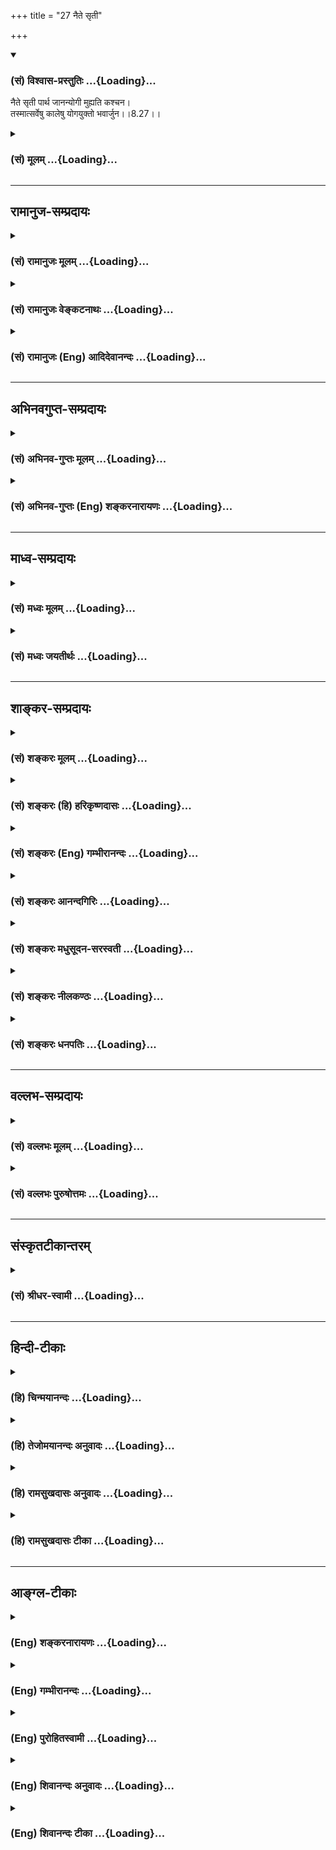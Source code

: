 +++
title = "27 नैते सृती"

+++
<div class="js_include" newlevelforh1="3" title="(सं) विश्वास-प्रस्तुतिः" unfilled url="/purANam/mahAbhAratam/06-bhIShma-parva/02-bhagavad-gItA-parva/saMskRtam/vishvAsa-prastutiH/08_axara-para-brahma-yo/27_naite_sRtI.md">
<details open><summary><h3>(सं) विश्वास-प्रस्तुतिः ...{Loading}...</h3></summary>

नैते सृती पार्थ जानन्योगी मुह्यति कश्चन।  
तस्मात्सर्वेषु कालेषु योगयुक्तो भवार्जुन।।8.27।।
</details>
</div>
<div class="js_include collapsed" newlevelforh1="3" title="(सं) मूलम्" unfilled url="/purANam/mahAbhAratam/06-bhIShma-parva/02-bhagavad-gItA-parva/saMskRtam/mUlam/08_axara-para-brahma-yo/27_naite_sRtI.md">
<details><summary><h3>(सं) मूलम् ...{Loading}...</h3></summary>

नैते सृती पार्थ जानन्योगी मुह्यति कश्चन।  
तस्मात्सर्वेषु कालेषु योगयुक्तो भवार्जुन।।8.27।।
</details>
</div>


_________________
## रामानुज-सम्प्रदायः
<div class="js_include collapsed" newlevelforh1="3" title="(सं) रामानुजः मूलम्" unfilled url="/purANam/mahAbhAratam/06-bhIShma-parva/02-bhagavad-gItA-parva/saMskRtam/rAmAnujaH/mUlam/08_axara-para-brahma-yo/27_naite_sRtI.md">
<details><summary><h3>(सं) रामानुजः मूलम् ...{Loading}...</h3></summary>

।।8.27।। एतौ मार्गौ **जानन् योगी** प्रयाणकाले **कश्चन न मुह्यति** अपि तु
स्वेन एव देवयानेन पथा याति। **तस्माद्** अहरहः
अर्चिरादिगतिचिन्तनाख्य**योगयुक्तो** भव। अथ
अध्यायद्वयोदितशास्त्रार्थवेदनफलम् आह --

</details>
</div>
<div class="js_include collapsed" newlevelforh1="3" title="(सं) रामानुजः वेङ्कटनाथः" unfilled url="/purANam/mahAbhAratam/06-bhIShma-parva/02-bhagavad-gItA-parva/saMskRtam/rAmAnujaH/venkaTanAthaH/08_axara-para-brahma-yo/27_naite_sRtI.md">
<details><summary><h3>(सं) रामानुजः वेङ्कटनाथः ...{Loading}...</h3></summary>

  
  
।।8.27।। नैती सृती इति श्लोकेन यद्यपि
मार्गचिन्तनमप्युपासनवत्परमपुरुषप्रीत्यर्थमेव तथापि मार्गज्ञानं हि
गन्तुरव्याकुलगमनार्थमिति लोके सिद्धम् अत्रापि तथोपकारः सम्भवन्न
परित्याज्यः तत्प्रसादादेव हि तत्सिद्धिरपीत्यभिप्रायेणाहएताविति। कश्चनेति
कश्चिदपीत्यर्थः। न मुह्यतितत्प्रकाशितद्वारः \[ब्र.सू.4।2।17\]
इत्यादिप्रकारेण स्पष्टमार्गो भवतीत्यर्थः। मार्गद्वयज्ञानं
हेयमार्गप्रहाणार्थमित्यभिप्रायेणाहअपित्विति। गतिज्ञानस्य फलमुपदिश्य
तस्मादिति हेतुतया परामृश्य साक्षाद्योगविधानस्यासङ्गतत्वाद्योगशब्दोऽत्र
ध्यानमात्रविषयः। तच्च ध्यानं प्रस्तुतगतिचिन्तनरूपमेव
भवितुमर्हतीत्यभिप्रायेणाह -- तस्मादिति।  
  

</details>
</div>
<div class="js_include collapsed" newlevelforh1="3" title="(सं) रामानुजः (Eng) आदिदेवानन्दः" unfilled url="/purANam/mahAbhAratam/06-bhIShma-parva/02-bhagavad-gItA-parva/saMskRtam/rAmAnujaH/english/AdidevAnandaH/08_axara-para-brahma-yo/27_naite_sRtI.md">
<details><summary><h3>(सं) रामानुजः (Eng) आदिदेवानन्दः ...{Loading}...</h3></summary>

8.27 Having known these two paths, no Yogin is deluded. On the contrary,
he goes by the path of gods, his own path. Therefore, be integrated
every day with Yoga called meditation on the path described by the terms
starting with light. Next Sri Krsna speaks of the fruit of knowing the
import of the Sastras, as taught in the two chapters 7 and 8.

</details>
</div>


_________________
## अभिनवगुप्त-सम्प्रदायः
<div class="js_include collapsed" newlevelforh1="3" title="(सं) अभिनव-गुप्तः मूलम्" unfilled url="/purANam/mahAbhAratam/06-bhIShma-parva/02-bhagavad-gItA-parva/saMskRtam/abhinava-guptaH/mUlam/08_axara-para-brahma-yo/27_naite_sRtI.md">
<details><summary><h3>(सं) अभिनव-गुप्तः मूलम् ...{Loading}...</h3></summary>

।।8.27।। नैते इति। एते सृति यो वैत्ति आभ्यन्तरेण क्रमेण
योगाभ्यासस्वीकृतेनेत्यर्थः। एतच्च वितत्य प्रकाश्यमानं ग्रन्थं
विस्तारयतीत्यलम्। तस्मादिति -- सर्वे ये काला आभ्यन्तराः +++(N अभ्यन्तराः)+++
तद्विषयं योगमभ्यस्येः +++(K अभ्यसेत्)+++। अस्मद्गुरवस्तु आहुः --
सर्वानुग्राहकतया मध्ये आभ्यन्तरकालकृतमुत्क्रान्तिभेदमभिधाय +++(S omits
आभ्यन्तर -- )+++ प्रकृतमेव बाह्यकालविषयं +++(S omits बाह्यकालविषयं)+++ मुख्यं +++(N
मुख्यप्रमेयं)+++ प्रमेयमुपसंहृतम् तस्मात्सर्वेषु कालेषु इत्यादिना।

</details>
</div>
<div class="js_include collapsed" newlevelforh1="3" title="(सं) अभिनव-गुप्तः (Eng) शङ्करनारायणः" unfilled url="/purANam/mahAbhAratam/06-bhIShma-parva/02-bhagavad-gItA-parva/saMskRtam/abhinava-guptaH/english/shankaranArAyaNaH/08_axara-para-brahma-yo/27_naite_sRtI.md">
<details><summary><h3>(सं) अभिनव-गुप्तः (Eng) शङ्करनारायणः ...{Loading}...</h3></summary>

8.27 Naite etc. The idea here is this : \[That Yogin does not get
deluded\] who knows these two courses by adopting 'the internal method'
, approved by the \[school of\] Yoga practice. This point, if explained
in detain, would lengthen our treatise. Hence let us stop here.
Therefore etc. Whatsoever are the \[units of\] time that are internal
let one practise the Yoga that is concerned with them all. Our
preceptors have however said as : So far the peculiarity in the passing
away \[of the Yogins\], as indicated by the internal times, has been
described, in the middle of the discourse, for the benefit of one and
all. Having done this, now the chief topic, under consideration,
regarding the external units of times, is being wound up by the words
'Therefore, concerned with all times etc.'

</details>
</div>


_________________
## माध्व-सम्प्रदायः
<div class="js_include collapsed" newlevelforh1="3" title="(सं) मध्वः मूलम्" unfilled url="/purANam/mahAbhAratam/06-bhIShma-parva/02-bhagavad-gItA-parva/saMskRtam/madhvaH/mUlam/08_axara-para-brahma-yo/27_naite_sRtI.md">
<details><summary><h3>(सं) मध्वः मूलम् ...{Loading}...</h3></summary>

।।8.27।। एते सृती सोपाये ज्ञात्वाऽनुष्ठाय न मुह्यति। तच्चाह स्कान्दे --
सृती ज्ञात्वा च सोपाये अनुष्ठाय च साधनम्। न कश्चिन्मोहमाप्नोति न चान्या
तत्र वै गतिः इति।

</details>
</div>
<div class="js_include collapsed" newlevelforh1="3" title="(सं) मध्वः जयतीर्थः" unfilled url="/purANam/mahAbhAratam/06-bhIShma-parva/02-bhagavad-gItA-parva/saMskRtam/madhvaH/jayatIrthaH/08_axara-para-brahma-yo/27_naite_sRtI.md">
<details><summary><h3>(सं) मध्वः जयतीर्थः ...{Loading}...</h3></summary>

।।8.27।। नैते सृती पार्थ इति मार्गज्ञानमात्रेण मोहाभावोऽभिधीयत इति
प्रतीतिनिरासार्थमाह -- **एते** इति। अनुष्ठायोपायमिति शेषः। कुत एतत्
योगीत्युक्तत्वात् पुराणसंवादाच्चेत्याह -- **तच्चे**ति। मोहो
भगवद्विस्मृतिरूपः। अन्या भगवत्प्राप्तेः। भाष्ये पुराणे
चानुष्ठायेत्याकारस्थाने क्वचिदीकारो लेखकदोषेण पतितः।
मूलपुस्तकेष्वदर्शनात्।

</details>
</div>


_________________
## शाङ्कर-सम्प्रदायः
<div class="js_include collapsed" newlevelforh1="3" title="(सं) शङ्करः मूलम्" unfilled url="/purANam/mahAbhAratam/06-bhIShma-parva/02-bhagavad-gItA-parva/saMskRtam/shankaraH/mUlam/08_axara-para-brahma-yo/27_naite_sRtI.md">
<details><summary><h3>(सं) शङ्करः मूलम् ...{Loading}...</h3></summary>

।।8.27।। --,**न एते** यथोक्ते **सृती** मार्गौ **पार्थ जानन्** संसाराय
एका अन्या मोक्षाय इति **योगी** न **मुह्यति कश्चन** कश्चिदपि। **तस्मात्
सर्वेषु** **कालेषु योगयुक्तः** समाहितो **भव अर्जुन**।। शृणु तस्य योगस्य
माहात्म्यम् --,

</details>
</div>
<div class="js_include collapsed" newlevelforh1="3" title="(सं) शङ्करः (हि) हरिकृष्णदासः" unfilled url="/purANam/mahAbhAratam/06-bhIShma-parva/02-bhagavad-gItA-parva/saMskRtam/shankaraH/hindI/harikRShNadAsaH/08_axara-para-brahma-yo/27_naite_sRtI.md">
<details><summary><h3>(सं) शङ्करः (हि) हरिकृष्णदासः ...{Loading}...</h3></summary>

।।8.27।। हे पार्थ इन उपर्युक्त दोनों मार्गोंको इस प्रकार जाननेवाला कि एक
पुनर्जन्मरूप संसारको देनेवाला है और दूसरा मोक्षका कारण है कोई भी योगी
मोहित नहीं होता। इसलिये हे अर्जुन तू सब समय योगयुक्त हो अर्थात् समाधिस्थ
हो।

</details>
</div>
<div class="js_include collapsed" newlevelforh1="3" title="(सं) शङ्करः (Eng) गम्भीरानन्दः" unfilled url="/purANam/mahAbhAratam/06-bhIShma-parva/02-bhagavad-gItA-parva/saMskRtam/shankaraH/english/gambhIrAnandaH/08_axara-para-brahma-yo/27_naite_sRtI.md">
<details><summary><h3>(सं) शङ्करः (Eng) गम्भीरानन्दः ...{Loading}...</h3></summary>

8.27 O son of Prtha, na kascana yogi, no yogi whosoever; janan, has
known; ete srti, these two courses as described-that one leads to
worldly life, and the other to Liberation; muhyati, becomes deluded.
Tasmat, therefore; O Arjuna, bhava, be you; yoga-yuktah, steadfast in
Yoga; sarvesu kalesu, at all times. Here about the greatness of that
yoga:

</details>
</div>
<div class="js_include collapsed" newlevelforh1="3" title="(सं) शङ्करः आनन्दगिरिः" unfilled url="/purANam/mahAbhAratam/06-bhIShma-parva/02-bhagavad-gItA-parva/saMskRtam/shankaraH/AnandagiriH/08_axara-para-brahma-yo/27_naite_sRtI.md">
<details><summary><h3>(सं) शङ्करः आनन्दगिरिः ...{Loading}...</h3></summary>

।।8.27।। गतेरुपास्यत्वाय तद्विज्ञानं स्तौति -- **नैते इति।** योगस्य
मोहापोहकत्वे फलितमाह -- **तस्मादिति।** ज्ञानप्रकारमनुवदति --
**संसारायेति।** मोक्षाय क्रममुक्त्यर्थमित्यर्थः। योगी ध्याननिष्ठो गतिमपि
ध्यायन्नैव मुह्यति केवलं कर्म दक्षिणमार्गप्रापकं कर्तव्यत्वेन
प्रत्येतीत्यर्थः। योगस्यापुनरावृत्तिफलत्वे नित्यकर्तव्यत्वं
सिद्धमित्युपसंहरति -- **तस्मादिति।**

</details>
</div>
<div class="js_include collapsed" newlevelforh1="3" title="(सं) शङ्करः मधुसूदन-सरस्वती" unfilled url="/purANam/mahAbhAratam/06-bhIShma-parva/02-bhagavad-gItA-parva/saMskRtam/shankaraH/madhusUdana-sarasvatI/08_axara-para-brahma-yo/27_naite_sRtI.md">
<details><summary><h3>(सं) शङ्करः मधुसूदन-सरस्वती ...{Loading}...</h3></summary>

।।8.27।। गतेरुपास्यत्वाय तद्विज्ञानं स्तौति -- एते सृती मार्गौ हे पार्थ
जानन् क्रममोक्षायैका पुनः संसारायापरेति निश्चिन्वन् योगी ध्याननिष्ठो न
मुह्यति। केवलं कर्म धूमादिमार्गप्रापकं कर्तव्यत्वेन न प्रत्येति कश्चन
कश्चिदपि। तस्माद्योगस्यापुनरावृत्तिफलत्वात्सर्वेषु कालेषु योगयुक्तः
समाहितचित्तो भवापुनरावृत्तये हे अर्जुन।

</details>
</div>
<div class="js_include collapsed" newlevelforh1="3" title="(सं) शङ्करः नीलकण्ठः" unfilled url="/purANam/mahAbhAratam/06-bhIShma-parva/02-bhagavad-gItA-parva/saMskRtam/shankaraH/nIlakaNThaH/08_axara-para-brahma-yo/27_naite_sRtI.md">
<details><summary><h3>(सं) शङ्करः नीलकण्ठः ...{Loading}...</h3></summary>

।।8.27।। एते सृती मार्गौ आवृत्त्यनावृत्तिफले जानन् योगी न मुह्यति।
योगभ्रष्टोऽयतिरल्पप्रयत्नश्च योगी न भवति कश्चन कोऽपि। यस्मादेवं
तस्मात्सर्वेष्वित्यादि स्पष्टम्।

</details>
</div>
<div class="js_include collapsed" newlevelforh1="3" title="(सं) शङ्करः धनपतिः" unfilled url="/purANam/mahAbhAratam/06-bhIShma-parva/02-bhagavad-gItA-parva/saMskRtam/shankaraH/dhanapatiH/08_axara-para-brahma-yo/27_naite_sRtI.md">
<details><summary><h3>(सं) शङ्करः धनपतिः ...{Loading}...</h3></summary>

।।8.27।। एते सृती मार्गौ जानन् पुनरावृत्तिलक्षणसंसारायैका
अपुनरावृत्तिलक्षणमोक्षायान्येति निश्चयवान्योगी ध्यानयोगी कश्चिदपि न
मुह्यति। तस्मात्त्वमपि गतिद्वयं ज्ञात्वा मोहरहितः सर्वेषु कालेषु
योगयुक्तः समाहितो भव। हे अर्जुन पूर्वार्धे पार्थेति संबोधनस्य
मार्गद्वयज्ञाता योगाभ्यासेन क्रमेण मुच्यते नतु मातुर्गर्भे
पुनरायातीत्यभिप्रायः। उत्तरार्धेऽर्जुनेति संबोधनस्य तु सर्वेषु कालेषु
समाधानेनैव स्वस्वरुपं शुद्धं परं ब्रह्मावाप्स्यसीति।

</details>
</div>


_________________
## वल्लभ-सम्प्रदायः
<div class="js_include collapsed" newlevelforh1="3" title="(सं) वल्लभः मूलम्" unfilled url="/purANam/mahAbhAratam/06-bhIShma-parva/02-bhagavad-gItA-parva/saMskRtam/vallabhaH/mUlam/08_axara-para-brahma-yo/27_naite_sRtI.md">
<details><summary><h3>(सं) वल्लभः मूलम् ...{Loading}...</h3></summary>

।।8.27।। मार्गज्ञानफलं दर्शयन् योगे उक्तरूपे निवेशयति -- नैत इति। योगी
कश्चन न मुह्यति तस्मात्किंबहुना त्वं सर्वेषु कालेषु योगी भव न
प्राणप्रयाणकाल एव योगस्य सर्वदापेक्षणादिति भावः।

</details>
</div>
<div class="js_include collapsed" newlevelforh1="3" title="(सं) वल्लभः पुरुषोत्तमः" unfilled url="/purANam/mahAbhAratam/06-bhIShma-parva/02-bhagavad-gItA-parva/saMskRtam/vallabhaH/puruShottamaH/08_axara-para-brahma-yo/27_naite_sRtI.md">
<details><summary><h3>(सं) वल्लभः पुरुषोत्तमः ...{Loading}...</h3></summary>

  
  
।।8.27।। एतज्ज्ञानफलं वदन्नुपसंहरति -- नैते इति। एते सृती मार्गौ हे पार्थ
मद्भक्त जानन् कश्चन योगी मत्सम्बन्धियोगं विना केवलयोगी भूत्वा न मुह्यति
न मोहं प्राप्नोति। सकामो भूत्वा केवलयोगाद्यासक्तो न भवतीत्यर्थः। यत
एतज्ज्ञानिनो मोहो न भवति तस्मात् मदुक्तज्ञानयुक्तः सर्वत्र मोहरहितः
सर्वेषु कालेषु लौकिकालौकिकेषु पूर्वोक्तेषु वा अर्जुन मोक्षजातीयनामयुक्त
योगयुक्तो मद्योगयुक्तो भवेत्यर्थः।  
  

</details>
</div>


_________________
## संस्कृतटीकान्तरम्
<div class="js_include collapsed" newlevelforh1="3" title="(सं) श्रीधर-स्वामी" unfilled url="/purANam/mahAbhAratam/06-bhIShma-parva/02-bhagavad-gItA-parva/saMskRtam/shrIdhara-svAmI/08_axara-para-brahma-yo/27_naite_sRtI.md">
<details><summary><h3>(सं) श्रीधर-स्वामी ...{Loading}...</h3></summary>

।।8.27।। मार्गज्ञानफलं दर्शयन् भक्तियोगमुपसंहरति **-- नैते इति।** एते
सृती मार्गौ हे पार्थ मोक्षसंसारप्रापकौ जानन्कश्चिदपि योगी न मुह्यति।
सुखबुद्ध्या स्वर्गादिफलं न कामयते किंतु परमेश्वरनिष्ठ एव भवतीत्यर्थः।
स्पष्टमन्यत्।

</details>
</div>


_________________
## हिन्दी-टीकाः
<div class="js_include collapsed" newlevelforh1="3" title="(हि) चिन्मयानन्दः" unfilled url="/purANam/mahAbhAratam/06-bhIShma-parva/02-bhagavad-gItA-parva/hindI/chinmayAnandaH/08_axara-para-brahma-yo/27_naite_sRtI.md">
<details><summary><h3>(हि) चिन्मयानन्दः ...{Loading}...</h3></summary>

।।8.27।। शुक्लगति और कृष्णगति इन दोनों के ज्ञान का फल यह है कि इनका
ज्ञाता योगी पुरुष कभी मोहित नहीं होता है मन में उठने वाली निम्न स्तर की
प्रवृत्तियों के कारण धैर्य खोकर वह कभी निराश नहीं होता। भगवान् श्रीकृष्ण
ने अब तक पुनरावृत्ति और अपुनरावृत्ति के मार्गों का वर्णन किया और अब इस
श्लोक में वे ज्ञान और उसके फल को संग्रहीत करके कहते हैं कि इसलिए हे
अर्जुन तुम सब काल में योगी बनो। जिसने अनात्मा से तादात्म्य हटाकर मन को
आत्मस्वरूप में एकाग्र करना सीखा हो वह पुरुष योगी है। संक्षेप में इस
सम्पूर्ण अध्याय के माध्यम से भगवान् द्वारा अर्जुन को उपदेश दिया गया है
कि उसको जगत् में कार्य करते हुए भी सदा अक्षर पुरुष के साथ अनन्य भाव से
तादात्म्य स्थापित कर आत्मज्ञान में स्थिर होने का प्रयत्न करना चाहिए। अन्त
में इस योग का महात्म्य बताते हुए भगवान् कहते हैं --

</details>
</div>
<div class="js_include collapsed" newlevelforh1="3" title="(हि) तेजोमयानन्दः अनुवादः" unfilled url="/purANam/mahAbhAratam/06-bhIShma-parva/02-bhagavad-gItA-parva/hindI/tejomayAnandaH/anuvAdaH/08_axara-para-brahma-yo/27_naite_sRtI.md">
<details><summary><h3>(हि) तेजोमयानन्दः अनुवादः ...{Loading}...</h3></summary>

।।8.27।। हे पार्थ इन दो मार्गों को (तत्त्व से) जानने वाला कोई भी योगी
मोहित नहीं होता। इसलिए, हे अर्जुन ! तुम सब काल में योगयुक्त बनो।।

</details>
</div>
<div class="js_include collapsed" newlevelforh1="3" title="(हि) रामसुखदासः अनुवादः" unfilled url="/purANam/mahAbhAratam/06-bhIShma-parva/02-bhagavad-gItA-parva/hindI/rAmasukhadAsaH/anuvAdaH/08_axara-para-brahma-yo/27_naite_sRtI.md">
<details><summary><h3>(हि) रामसुखदासः अनुवादः ...{Loading}...</h3></summary>

।।8.27।। हे पृथानन्दन ! इन दोनों मार्गोंको जाननेवाला कोई भी योगी मोहित
नहीं होता। अतः हे अर्जुन ! तू सब समयमें योगयुक्त हो जा।

</details>
</div>
<div class="js_include collapsed" newlevelforh1="3" title="(हि) रामसुखदासः टीका" unfilled url="/purANam/mahAbhAratam/06-bhIShma-parva/02-bhagavad-gItA-parva/hindI/rAmasukhadAsaH/TIkA/08_axara-para-brahma-yo/27_naite_sRtI.md">
<details><summary><h3>(हि) रामसुखदासः टीका ...{Loading}...</h3></summary>

।।8.27।।***व्याख्या--'*नैते सृती पार्थ जानन्योगी मुह्यति
कश्चन'--**शुक्लमार्ग प्रकाशमय है और कृष्णमार्ग अन्धकारमय है। जिनके
अन्तःकरणमें उत्पत्ति-विनाशशील वस्तुओंका महत्त्व नहीं है और जिनके
उद्देश्य, ध्येयमें प्रकाशस्वरूप (ज्ञानस्वरूप) परमात्मा ही हैं, ऐसे वे
परमात्माकी तरफ चलनेवाले साधक शुक्लमार्गी हैं अर्थात् उनका मार्ग प्रकाशमय
है। जो संसारमें रचे-पचे हैं और जिनका सांसारिक पदार्थोंका संग्रह करना और
उनसे सुख भोगना ही ध्येय होता है, ऐसे मनुष्य तो घोर अन्धकारमें हैं ही पर
जो भोग भोगनेके उद्देश्यसे यहाँके भोगोंसे संयम करके यज्ञ, तप, दान आदि
शास्त्रविहित शुभ कर्म करते हैं और मरनेके बाद स्वर्गादि ऊँची
भोग-भूमियोंमें जाते हैं, वे यद्यपि यहाँके भोगोंमें आसक्त मनुष्योंसे ऊँचे
उठे हुए हैं, तो भी आने-जानेवाले (जन्म-मरणके) मार्गमें होनेसे वे भी
अन्धकारमें ही हैं। तात्पर्य है कि कृष्णमार्गवाले ऊँचे-ऊँचे लोकोंमें
जानेपर भी जन्म-मरणके चक्करमें पड़े रहते हैं। कहीं जन्म गये तो मरना बाकी
रहता है और मर गये तो जन्मना बाकी रहता है --ऐसे जन्म-मरणके चक्करमें पड़े
हुए वे कोल्हूके बैलकी तरह अनन्तकालतक घूमते ही रहते हैं। -- इस तरह शुक्ल
और कृष्ण दोनों मार्गोंके परिणामको जाननेवाला मनुष्य योगी अर्थात् निष्काम
हो जाता है, भोगी नहीं। कारण कि वह यहाँके और परलोकके भोगोंसे ऊँचा उठ जाता
है। इसलिये वह मोहित नहीं होता। सांसारिक भोगोंके प्राप्त होनेमें और
प्राप्त न होनेमें जिसका उद्देश्य निर्विकार रहनेका ही होता है, वह योगी
कहलाता है।

</details>
</div>


_________________
## आङ्ग्ल-टीकाः
<div class="js_include collapsed" newlevelforh1="3" title="(Eng) शङ्करनारायणः" unfilled url="/purANam/mahAbhAratam/06-bhIShma-parva/02-bhagavad-gItA-parva/english/shankaranArAyaNaH/08_axara-para-brahma-yo/27_naite_sRtI.md">
<details><summary><h3>(Eng) शङ्करनारायणः ...{Loading}...</h3></summary>

8.27. O son of Prtha, not a single Yogin, knowing these two courses,
gets deluded. Therefore, O Arjuna, be practising Yoga connected with all
times.

</details>
</div>
<div class="js_include collapsed" newlevelforh1="3" title="(Eng) गम्भीरानन्दः" unfilled url="/purANam/mahAbhAratam/06-bhIShma-parva/02-bhagavad-gItA-parva/english/gambhIrAnandaH/08_axara-para-brahma-yo/27_naite_sRtI.md">
<details><summary><h3>(Eng) गम्भीरानन्दः ...{Loading}...</h3></summary>

8.27 O son of Prtha, no yogi \[One steadfast in meditation.) whosoever
has known these two courses becomes deluded. Therefore, O Arjuna, be you
steadfast in yoga at all times.

</details>
</div>
<div class="js_include collapsed" newlevelforh1="3" title="(Eng) पुरोहितस्वामी" unfilled url="/purANam/mahAbhAratam/06-bhIShma-parva/02-bhagavad-gItA-parva/english/purohitasvAmI/08_axara-para-brahma-yo/27_naite_sRtI.md">
<details><summary><h3>(Eng) पुरोहितस्वामी ...{Loading}...</h3></summary>

8.27 O Arjuna! The saint knowing these paths is not confused. Therefore
meditate perpetually.

</details>
</div>
<div class="js_include collapsed" newlevelforh1="3" title="(Eng) शिवानन्दः अनुवादः" unfilled url="/purANam/mahAbhAratam/06-bhIShma-parva/02-bhagavad-gItA-parva/english/shivAnandaH/anuvAdaH/08_axara-para-brahma-yo/27_naite_sRtI.md">
<details><summary><h3>(Eng) शिवानन्दः अनुवादः ...{Loading}...</h3></summary>

8.27 Knowing these paths, O Arjuna, no Yogi is deluded; therefore at all
times be steadfast in Yoga.

</details>
</div>
<div class="js_include collapsed" newlevelforh1="3" title="(Eng) शिवानन्दः टीका" unfilled url="/purANam/mahAbhAratam/06-bhIShma-parva/02-bhagavad-gItA-parva/english/shivAnandaH/TIkA/08_axara-para-brahma-yo/27_naite_sRtI.md">
<details><summary><h3>(Eng) शिवानन्दः टीका ...{Loading}...</h3></summary>

8.27 न not; एते these; सृती two paths; पार्थ O Partha; जानन् knowing;
योगी the Yogi; मुह्यति is deluded; कश्चन anyone; तस्मात् therefore;
सर्वेषु in all; कालेषु times; योगयुक्तः steadfast in Yoga; भव (be) thou;
अर्जुन O Arjuna.Commentary Knowing the nature of the two paths and the
conseences they lead to; a Yogi never loses his discrimination. The Yogi
who knows that the path of the gods or the path of light leads to Moksha
(gradual liberation); and the path of darkness to Samsara or the world
or region of birth and death; is no longer deluded. Knowledge of these
two paths serves as a compass or a beaconlight to guide the Yogis steps
at every moment. He strives to stick to the path of light.

</details>
</div>
